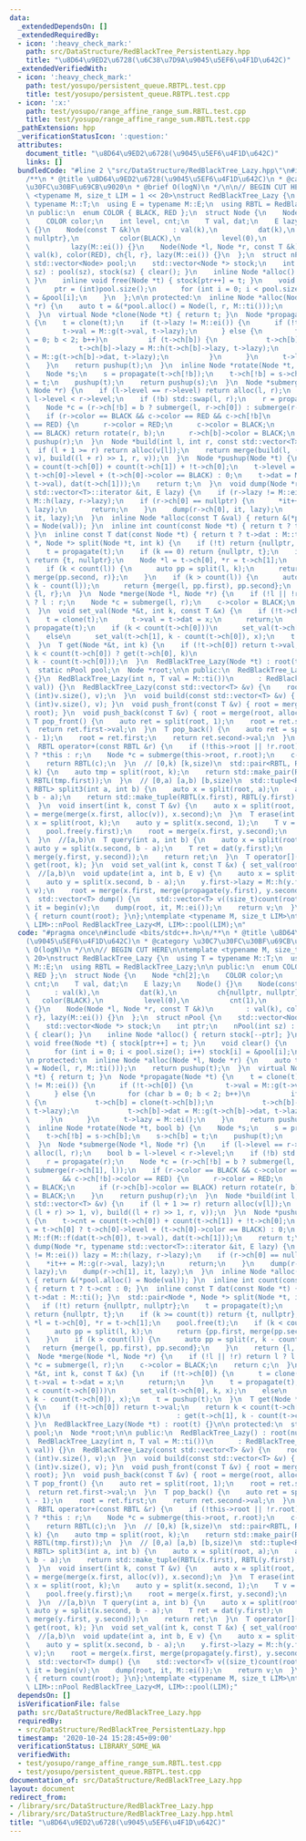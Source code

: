 ```yaml
---
data:
  _extendedDependsOn: []
  _extendedRequiredBy:
  - icon: ':heavy_check_mark:'
    path: src/DataStructure/RedBlackTree_PersistentLazy.hpp
    title: "\u8D64\u9ED2\u6728(\u6C38\u7D9A\u9045\u5EF6\u4F1D\u642C)"
  _extendedVerifiedWith:
  - icon: ':heavy_check_mark:'
    path: test/yosupo/persistent_queue.RBTPL.test.cpp
    title: test/yosupo/persistent_queue.RBTPL.test.cpp
  - icon: ':x:'
    path: test/yosupo/range_affine_range_sum.RBTL.test.cpp
    title: test/yosupo/range_affine_range_sum.RBTL.test.cpp
  _pathExtension: hpp
  _verificationStatusIcon: ':question:'
  attributes:
    document_title: "\u8D64\u9ED2\u6728(\u9045\u5EF6\u4F1D\u642C)"
    links: []
  bundledCode: "#line 2 \"src/DataStructure/RedBlackTree_Lazy.hpp\"\n#include <bits/stdc++.h>\n\
    /**\n * @title \u8D64\u9ED2\u6728(\u9045\u5EF6\u4F1D\u642C)\n * @category \u30C7\
    \u30FC\u30BF\u69CB\u9020\n * @brief O(logN)\n */\n\n// BEGIN CUT HERE\n\ntemplate\
    \ <typename M, size_t LIM = 1 << 20>\nstruct RedBlackTree_Lazy {\n  using T =\
    \ typename M::T;\n  using E = typename M::E;\n  using RBTL = RedBlackTree_Lazy;\n\
    \n public:\n  enum COLOR { BLACK, RED };\n  struct Node {\n    Node *ch[2];\n\
    \    COLOR color;\n    int level, cnt;\n    T val, dat;\n    E lazy;\n    Node()\
    \ {}\n    Node(const T &k)\n        : val(k),\n          dat(k),\n          ch{nullptr,\
    \ nullptr},\n          color(BLACK),\n          level(0),\n          cnt(1),\n\
    \          lazy(M::ei()) {}\n    Node(Node *l, Node *r, const T &k)\n        :\
    \ val(k), color(RED), ch{l, r}, lazy(M::ei()) {}\n  };\n  struct nPool {\n   \
    \ std::vector<Node> pool;\n    std::vector<Node *> stock;\n    int ptr;\n    nPool(int\
    \ sz) : pool(sz), stock(sz) { clear(); }\n    inline Node *alloc() { return stock[--ptr];\
    \ }\n    inline void free(Node *t) { stock[ptr++] = t; }\n    void clear() {\n\
    \      ptr = (int)pool.size();\n      for (int i = 0; i < pool.size(); i++) stock[i]\
    \ = &pool[i];\n    }\n  };\n\n protected:\n  inline Node *alloc(Node *l, Node\
    \ *r) {\n    auto t = &(*pool.alloc() = Node(l, r, M::ti()));\n    return pushup(t);\n\
    \  }\n  virtual Node *clone(Node *t) { return t; }\n  Node *propagate(Node *t)\
    \ {\n    t = clone(t);\n    if (t->lazy != M::ei()) {\n      if (!t->ch[0]) {\n\
    \        t->val = M::g(t->val, t->lazy);\n      } else {\n        for (char b\
    \ = 0; b < 2; b++)\n          if (t->ch[b]) {\n            t->ch[b] = clone(t->ch[b]);\n\
    \            t->ch[b]->lazy = M::h(t->ch[b]->lazy, t->lazy);\n            t->ch[b]->dat\
    \ = M::g(t->ch[b]->dat, t->lazy);\n          }\n      }\n      t->lazy = M::ei();\n\
    \    }\n    return pushup(t);\n  }\n  inline Node *rotate(Node *t, bool b) {\n\
    \    Node *s;\n    s = propagate(t->ch[!b]);\n    t->ch[!b] = s->ch[b];\n    s->ch[b]\
    \ = t;\n    pushup(t);\n    return pushup(s);\n  }\n  Node *submerge(Node *l,\
    \ Node *r) {\n    if (l->level == r->level) return alloc(l, r);\n    bool b =\
    \ l->level < r->level;\n    if (!b) std::swap(l, r);\n    r = propagate(r);\n\
    \    Node *c = (r->ch[!b] = b ? submerge(l, r->ch[0]) : submerge(r->ch[1], l));\n\
    \    if (r->color == BLACK && c->color == RED && c->ch[!b]\n        && c->ch[!b]->color\
    \ == RED) {\n      r->color = RED;\n      c->color = BLACK;\n      if (r->ch[b]->color\
    \ == BLACK) return rotate(r, b);\n      r->ch[b]->color = BLACK;\n    }\n    return\
    \ pushup(r);\n  }\n  Node *build(int l, int r, const std::vector<T> &v) {\n  \
    \  if (l + 1 >= r) return alloc(v[l]);\n    return merge(build(l, (l + r) >> 1,\
    \ v), build((l + r) >> 1, r, v));\n  }\n  Node *pushup(Node *t) {\n    t->cnt\
    \ = count(t->ch[0]) + count(t->ch[1]) + !t->ch[0];\n    t->level = t->ch[0] ?\
    \ t->ch[0]->level + (t->ch[0]->color == BLACK) : 0;\n    t->dat = M::f(M::f(dat(t->ch[0]),\
    \ t->val), dat(t->ch[1]));\n    return t;\n  }\n  void dump(Node *r, typename\
    \ std::vector<T>::iterator &it, E lazy) {\n    if (r->lazy != M::ei()) lazy =\
    \ M::h(lazy, r->lazy);\n    if (r->ch[0] == nullptr) {\n      *it++ = M::g(r->val,\
    \ lazy);\n      return;\n    }\n    dump(r->ch[0], it, lazy);\n    dump(r->ch[1],\
    \ it, lazy);\n  }\n  inline Node *alloc(const T &val) { return &(*pool.alloc()\
    \ = Node(val)); }\n  inline int count(const Node *t) { return t ? t->cnt : 0;\
    \ }\n  inline const T dat(const Node *t) { return t ? t->dat : M::ti(); }\n  std::pair<Node\
    \ *, Node *> split(Node *t, int k) {\n    if (!t) return {nullptr, nullptr};\n\
    \    t = propagate(t);\n    if (k == 0) return {nullptr, t};\n    if (k >= count(t))\
    \ return {t, nullptr};\n    Node *l = t->ch[0], *r = t->ch[1];\n    pool.free(t);\n\
    \    if (k < count(l)) {\n      auto pp = split(l, k);\n      return {pp.first,\
    \ merge(pp.second, r)};\n    }\n    if (k > count(l)) {\n      auto pp = split(r,\
    \ k - count(l));\n      return {merge(l, pp.first), pp.second};\n    }\n    return\
    \ {l, r};\n  }\n  Node *merge(Node *l, Node *r) {\n    if (!l || !r) return l\
    \ ? l : r;\n    Node *c = submerge(l, r);\n    c->color = BLACK;\n    return c;\n\
    \  }\n  void set_val(Node *&t, int k, const T &x) {\n    if (!t->ch[0]) {\n  \
    \    t = clone(t);\n      t->val = t->dat = x;\n      return;\n    }\n    t =\
    \ propagate(t);\n    if (k < count(t->ch[0]))\n      set_val(t->ch[0], k, x);\n\
    \    else\n      set_val(t->ch[1], k - count(t->ch[0]), x);\n    t = pushup(t);\n\
    \  }\n  T get(Node *&t, int k) {\n    if (!t->ch[0]) return t->val;\n    return\
    \ k < count(t->ch[0]) ? get(t->ch[0], k)\n                               : get(t->ch[1],\
    \ k - count(t->ch[0]));\n  }\n  RedBlackTree_Lazy(Node *t) : root(t) {}\n\n protected:\n\
    \  static nPool pool;\n  Node *root;\n\n public:\n  RedBlackTree_Lazy() : root(nullptr)\
    \ {}\n  RedBlackTree_Lazy(int n, T val = M::ti())\n      : RedBlackTree_Lazy(std::vector<T>(n,\
    \ val)) {}\n  RedBlackTree_Lazy(const std::vector<T> &v) {\n    root = build(0,\
    \ (int)v.size(), v);\n  }\n  void build(const std::vector<T> &v) { root = build(0,\
    \ (int)v.size(), v); }\n  void push_front(const T &v) { root = merge(alloc(v),\
    \ root); }\n  void push_back(const T &v) { root = merge(root, alloc(v)); }\n \
    \ T pop_front() {\n    auto ret = split(root, 1);\n    root = ret.second;\n  \
    \  return ret.first->val;\n  }\n  T pop_back() {\n    auto ret = split(root, count(root)\
    \ - 1);\n    root = ret.first;\n    return ret.second->val;\n  }\n  // merge\n\
    \  RBTL operator+(const RBTL &r) {\n    if (!this->root || !r.root) return this->root\
    \ ? *this : r;\n    Node *c = submerge(this->root, r.root);\n    c->color = BLACK;\n\
    \    return RBTL(c);\n  }\n  // [0,k) [k,size)\n  std::pair<RBTL, RBTL> split(int\
    \ k) {\n    auto tmp = split(root, k);\n    return std::make_pair(RBTL(tmp.first),\
    \ RBTL(tmp.first));\n  }\n  // [0,a) [a,b) [b,size)\n  std::tuple<RBTL, RBTL,\
    \ RBTL> split3(int a, int b) {\n    auto x = split(root, a);\n    auto y = split(x.second,\
    \ b - a);\n    return std::make_tuple(RBTL(x.first), RBTL(y.first), RBTL(y.second));\n\
    \  }\n  void insert(int k, const T &v) {\n    auto x = split(root, k);\n    root\
    \ = merge(merge(x.first, alloc(v)), x.second);\n  }\n  T erase(int k) {\n    auto\
    \ x = split(root, k);\n    auto y = split(x.second, 1);\n    T v = y.first->val;\n\
    \    pool.free(y.first);\n    root = merge(x.first, y.second);\n    return v;\n\
    \  }\n  //[a,b)\n  T query(int a, int b) {\n    auto x = split(root, a);\n   \
    \ auto y = split(x.second, b - a);\n    T ret = dat(y.first);\n    root = merge(x.first,\
    \ merge(y.first, y.second));\n    return ret;\n  }\n  T operator[](int k) { return\
    \ get(root, k); }\n  void set_val(int k, const T &x) { set_val(root, k, x); }\n\
    \  //[a,b)\n  void update(int a, int b, E v) {\n    auto x = split(root, a);\n\
    \    auto y = split(x.second, b - a);\n    y.first->lazy = M::h(y.first->lazy,\
    \ v);\n    root = merge(x.first, merge(propagate(y.first), y.second));\n  }\n\
    \  std::vector<T> dump() {\n    std::vector<T> v((size_t)count(root));\n    auto\
    \ it = begin(v);\n    dump(root, it, M::ei());\n    return v;\n  }\n  int size()\
    \ { return count(root); }\n};\ntemplate <typename M, size_t LIM>\ntypename RedBlackTree_Lazy<M,\
    \ LIM>::nPool RedBlackTree_Lazy<M, LIM>::pool(LIM);\n"
  code: "#pragma once\n#include <bits/stdc++.h>\n/**\n * @title \u8D64\u9ED2\u6728\
    (\u9045\u5EF6\u4F1D\u642C)\n * @category \u30C7\u30FC\u30BF\u69CB\u9020\n * @brief\
    \ O(logN)\n */\n\n// BEGIN CUT HERE\n\ntemplate <typename M, size_t LIM = 1 <<\
    \ 20>\nstruct RedBlackTree_Lazy {\n  using T = typename M::T;\n  using E = typename\
    \ M::E;\n  using RBTL = RedBlackTree_Lazy;\n\n public:\n  enum COLOR { BLACK,\
    \ RED };\n  struct Node {\n    Node *ch[2];\n    COLOR color;\n    int level,\
    \ cnt;\n    T val, dat;\n    E lazy;\n    Node() {}\n    Node(const T &k)\n  \
    \      : val(k),\n          dat(k),\n          ch{nullptr, nullptr},\n       \
    \   color(BLACK),\n          level(0),\n          cnt(1),\n          lazy(M::ei())\
    \ {}\n    Node(Node *l, Node *r, const T &k)\n        : val(k), color(RED), ch{l,\
    \ r}, lazy(M::ei()) {}\n  };\n  struct nPool {\n    std::vector<Node> pool;\n\
    \    std::vector<Node *> stock;\n    int ptr;\n    nPool(int sz) : pool(sz), stock(sz)\
    \ { clear(); }\n    inline Node *alloc() { return stock[--ptr]; }\n    inline\
    \ void free(Node *t) { stock[ptr++] = t; }\n    void clear() {\n      ptr = (int)pool.size();\n\
    \      for (int i = 0; i < pool.size(); i++) stock[i] = &pool[i];\n    }\n  };\n\
    \n protected:\n  inline Node *alloc(Node *l, Node *r) {\n    auto t = &(*pool.alloc()\
    \ = Node(l, r, M::ti()));\n    return pushup(t);\n  }\n  virtual Node *clone(Node\
    \ *t) { return t; }\n  Node *propagate(Node *t) {\n    t = clone(t);\n    if (t->lazy\
    \ != M::ei()) {\n      if (!t->ch[0]) {\n        t->val = M::g(t->val, t->lazy);\n\
    \      } else {\n        for (char b = 0; b < 2; b++)\n          if (t->ch[b])\
    \ {\n            t->ch[b] = clone(t->ch[b]);\n            t->ch[b]->lazy = M::h(t->ch[b]->lazy,\
    \ t->lazy);\n            t->ch[b]->dat = M::g(t->ch[b]->dat, t->lazy);\n     \
    \     }\n      }\n      t->lazy = M::ei();\n    }\n    return pushup(t);\n  }\n\
    \  inline Node *rotate(Node *t, bool b) {\n    Node *s;\n    s = propagate(t->ch[!b]);\n\
    \    t->ch[!b] = s->ch[b];\n    s->ch[b] = t;\n    pushup(t);\n    return pushup(s);\n\
    \  }\n  Node *submerge(Node *l, Node *r) {\n    if (l->level == r->level) return\
    \ alloc(l, r);\n    bool b = l->level < r->level;\n    if (!b) std::swap(l, r);\n\
    \    r = propagate(r);\n    Node *c = (r->ch[!b] = b ? submerge(l, r->ch[0]) :\
    \ submerge(r->ch[1], l));\n    if (r->color == BLACK && c->color == RED && c->ch[!b]\n\
    \        && c->ch[!b]->color == RED) {\n      r->color = RED;\n      c->color\
    \ = BLACK;\n      if (r->ch[b]->color == BLACK) return rotate(r, b);\n      r->ch[b]->color\
    \ = BLACK;\n    }\n    return pushup(r);\n  }\n  Node *build(int l, int r, const\
    \ std::vector<T> &v) {\n    if (l + 1 >= r) return alloc(v[l]);\n    return merge(build(l,\
    \ (l + r) >> 1, v), build((l + r) >> 1, r, v));\n  }\n  Node *pushup(Node *t)\
    \ {\n    t->cnt = count(t->ch[0]) + count(t->ch[1]) + !t->ch[0];\n    t->level\
    \ = t->ch[0] ? t->ch[0]->level + (t->ch[0]->color == BLACK) : 0;\n    t->dat =\
    \ M::f(M::f(dat(t->ch[0]), t->val), dat(t->ch[1]));\n    return t;\n  }\n  void\
    \ dump(Node *r, typename std::vector<T>::iterator &it, E lazy) {\n    if (r->lazy\
    \ != M::ei()) lazy = M::h(lazy, r->lazy);\n    if (r->ch[0] == nullptr) {\n  \
    \    *it++ = M::g(r->val, lazy);\n      return;\n    }\n    dump(r->ch[0], it,\
    \ lazy);\n    dump(r->ch[1], it, lazy);\n  }\n  inline Node *alloc(const T &val)\
    \ { return &(*pool.alloc() = Node(val)); }\n  inline int count(const Node *t)\
    \ { return t ? t->cnt : 0; }\n  inline const T dat(const Node *t) { return t ?\
    \ t->dat : M::ti(); }\n  std::pair<Node *, Node *> split(Node *t, int k) {\n \
    \   if (!t) return {nullptr, nullptr};\n    t = propagate(t);\n    if (k == 0)\
    \ return {nullptr, t};\n    if (k >= count(t)) return {t, nullptr};\n    Node\
    \ *l = t->ch[0], *r = t->ch[1];\n    pool.free(t);\n    if (k < count(l)) {\n\
    \      auto pp = split(l, k);\n      return {pp.first, merge(pp.second, r)};\n\
    \    }\n    if (k > count(l)) {\n      auto pp = split(r, k - count(l));\n   \
    \   return {merge(l, pp.first), pp.second};\n    }\n    return {l, r};\n  }\n\
    \  Node *merge(Node *l, Node *r) {\n    if (!l || !r) return l ? l : r;\n    Node\
    \ *c = submerge(l, r);\n    c->color = BLACK;\n    return c;\n  }\n  void set_val(Node\
    \ *&t, int k, const T &x) {\n    if (!t->ch[0]) {\n      t = clone(t);\n     \
    \ t->val = t->dat = x;\n      return;\n    }\n    t = propagate(t);\n    if (k\
    \ < count(t->ch[0]))\n      set_val(t->ch[0], k, x);\n    else\n      set_val(t->ch[1],\
    \ k - count(t->ch[0]), x);\n    t = pushup(t);\n  }\n  T get(Node *&t, int k)\
    \ {\n    if (!t->ch[0]) return t->val;\n    return k < count(t->ch[0]) ? get(t->ch[0],\
    \ k)\n                               : get(t->ch[1], k - count(t->ch[0]));\n \
    \ }\n  RedBlackTree_Lazy(Node *t) : root(t) {}\n\n protected:\n  static nPool\
    \ pool;\n  Node *root;\n\n public:\n  RedBlackTree_Lazy() : root(nullptr) {}\n\
    \  RedBlackTree_Lazy(int n, T val = M::ti())\n      : RedBlackTree_Lazy(std::vector<T>(n,\
    \ val)) {}\n  RedBlackTree_Lazy(const std::vector<T> &v) {\n    root = build(0,\
    \ (int)v.size(), v);\n  }\n  void build(const std::vector<T> &v) { root = build(0,\
    \ (int)v.size(), v); }\n  void push_front(const T &v) { root = merge(alloc(v),\
    \ root); }\n  void push_back(const T &v) { root = merge(root, alloc(v)); }\n \
    \ T pop_front() {\n    auto ret = split(root, 1);\n    root = ret.second;\n  \
    \  return ret.first->val;\n  }\n  T pop_back() {\n    auto ret = split(root, count(root)\
    \ - 1);\n    root = ret.first;\n    return ret.second->val;\n  }\n  // merge\n\
    \  RBTL operator+(const RBTL &r) {\n    if (!this->root || !r.root) return this->root\
    \ ? *this : r;\n    Node *c = submerge(this->root, r.root);\n    c->color = BLACK;\n\
    \    return RBTL(c);\n  }\n  // [0,k) [k,size)\n  std::pair<RBTL, RBTL> split(int\
    \ k) {\n    auto tmp = split(root, k);\n    return std::make_pair(RBTL(tmp.first),\
    \ RBTL(tmp.first));\n  }\n  // [0,a) [a,b) [b,size)\n  std::tuple<RBTL, RBTL,\
    \ RBTL> split3(int a, int b) {\n    auto x = split(root, a);\n    auto y = split(x.second,\
    \ b - a);\n    return std::make_tuple(RBTL(x.first), RBTL(y.first), RBTL(y.second));\n\
    \  }\n  void insert(int k, const T &v) {\n    auto x = split(root, k);\n    root\
    \ = merge(merge(x.first, alloc(v)), x.second);\n  }\n  T erase(int k) {\n    auto\
    \ x = split(root, k);\n    auto y = split(x.second, 1);\n    T v = y.first->val;\n\
    \    pool.free(y.first);\n    root = merge(x.first, y.second);\n    return v;\n\
    \  }\n  //[a,b)\n  T query(int a, int b) {\n    auto x = split(root, a);\n   \
    \ auto y = split(x.second, b - a);\n    T ret = dat(y.first);\n    root = merge(x.first,\
    \ merge(y.first, y.second));\n    return ret;\n  }\n  T operator[](int k) { return\
    \ get(root, k); }\n  void set_val(int k, const T &x) { set_val(root, k, x); }\n\
    \  //[a,b)\n  void update(int a, int b, E v) {\n    auto x = split(root, a);\n\
    \    auto y = split(x.second, b - a);\n    y.first->lazy = M::h(y.first->lazy,\
    \ v);\n    root = merge(x.first, merge(propagate(y.first), y.second));\n  }\n\
    \  std::vector<T> dump() {\n    std::vector<T> v((size_t)count(root));\n    auto\
    \ it = begin(v);\n    dump(root, it, M::ei());\n    return v;\n  }\n  int size()\
    \ { return count(root); }\n};\ntemplate <typename M, size_t LIM>\ntypename RedBlackTree_Lazy<M,\
    \ LIM>::nPool RedBlackTree_Lazy<M, LIM>::pool(LIM);"
  dependsOn: []
  isVerificationFile: false
  path: src/DataStructure/RedBlackTree_Lazy.hpp
  requiredBy:
  - src/DataStructure/RedBlackTree_PersistentLazy.hpp
  timestamp: '2020-10-24 15:28:45+09:00'
  verificationStatus: LIBRARY_SOME_WA
  verifiedWith:
  - test/yosupo/range_affine_range_sum.RBTL.test.cpp
  - test/yosupo/persistent_queue.RBTPL.test.cpp
documentation_of: src/DataStructure/RedBlackTree_Lazy.hpp
layout: document
redirect_from:
- /library/src/DataStructure/RedBlackTree_Lazy.hpp
- /library/src/DataStructure/RedBlackTree_Lazy.hpp.html
title: "\u8D64\u9ED2\u6728(\u9045\u5EF6\u4F1D\u642C)"
---
```

